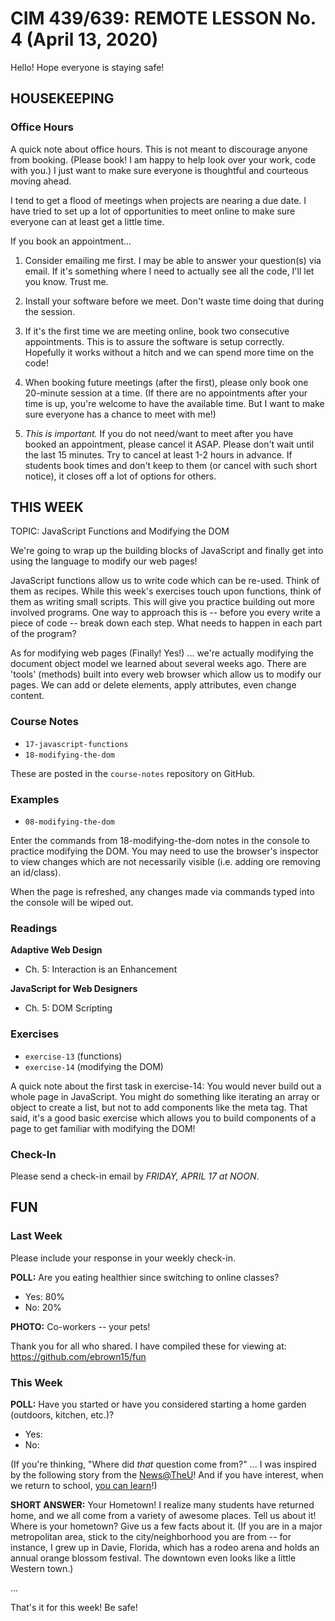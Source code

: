 # CIM 439/639: REMOTE LESSON No. 4 (April 13, 2020)

Hello! Hope everyone is staying safe!


## HOUSEKEEPING

### Office Hours

A quick note about office hours. This is not meant to discourage anyone from booking. (Please book! I am happy to help look over your work, code with you.) I just want to make sure everyone is thoughtful and courteous moving ahead.

I tend to get a flood of meetings when projects are nearing a due date. I have tried to set up a lot of opportunities to meet online to make sure everyone can at least get a little time.

If you book an appointment...

1. Consider emailing me first. I may be able to answer your question(s) via email. If it's something where I need to actually see all the code, I'll let you know. Trust me.

2. Install your software before we meet. Don't waste time doing that during the session.

3. If it's the first time we are meeting online, book two consecutive appointments. This is to assure the software is setup correctly. Hopefully it works without a hitch and we can spend more time on the code!

4. When booking future meetings (after the first), please only book one 20-minute session at a time. (If there are no appointments after your time is up, you're welcome to have the available time. But I want to make sure everyone has a chance to meet with me!)

5. *This is important.* If you do not need/want to meet after you have booked an appointment, please cancel it ASAP. Please don't wait until the last 15 minutes. Try to cancel at least 1-2 hours in advance. If students book times and don't keep to them (or cancel with such short notice), it closes off a lot of options for others.


## THIS WEEK

TOPIC: JavaScript Functions and Modifying the DOM

We're going to wrap up the building blocks of JavaScript and finally get into using the language to modify our web pages!

JavaScript functions allow us to write code which can be re-used. Think of them as recipes. While this week's exercises touch upon functions, think of them as writing small scripts. This will give you practice building out more involved programs. One way to approach this is -- before you every write a piece of code -- break down each step. What needs to happen in each part of the program?

As for modifying web pages (Finally! Yes!) ... we're actually modifying the document object model we learned about several weeks ago. There are 'tools' (methods) built into every web browser which allow us to modify our pages. We can add or delete elements, apply attributes, even change content.


### Course Notes

- `17-javascript-functions`
- `18-modifying-the-dom`

These are posted in the `course-notes` repository on GitHub.

### Examples

- `08-modifying-the-dom`

Enter the commands from 18-modifying-the-dom notes in the console to practice modifying the DOM. You may need to use the browser's inspector to view changes which are not necessarily visible (i.e. adding ore removing an id/class).

When the page is refreshed, any changes made via commands typed into the console will be wiped out.


### Readings

**Adaptive Web Design**
- Ch. 5: Interaction is an Enhancement

**JavaScript for Web Designers**
- Ch. 5: DOM Scripting


### Exercises

- `exercise-13` (functions)
- `exercise-14` (modifying the DOM)

A quick note about the first task in exercise-14: You would never build out a whole page in JavaScript. You might do something like iterating an array or object to create a list, but not to add components like the meta tag. That said, it's a good basic exercise which allows you to build components of a page to get familiar with modifying the DOM!


### Check-In

Please send a check-in email by *FRIDAY, APRIL 17 at NOON*.


## FUN

### Last Week

Please include your response in your weekly check-in.

**POLL:** Are you eating healthier since switching to online classes?
- Yes: 80%
- No: 20%

**PHOTO:** Co-workers -- your pets!

Thank you for all who shared. I have compiled these for viewing at: https://github.com/ebrown15/fun


### This Week

**POLL:** Have you started or have you considered starting a home garden (outdoors, kitchen, etc.)?
- Yes:
- No:

(If you're thinking, "Where did *that* question come from?" ... I was inspired by the following story from the [News@TheU](https://news.miami.edu/stories/2020/04/gardening-is-good-for-your-sanity-and-your-sustenance.html)! And if you have interest, when we return to school, [you can learn](https://greenu.miami.edu/topics/food-and-well-being/gardens/index.html)!)

**SHORT ANSWER:** Your Hometown! I realize many students have returned home, and we all come from a variety of awesome places. Tell us about it! Where is your hometown? Give us a few facts about it. (If you are in a major metropolitan area, stick to the city/neighborhood you are from -- for instance, I grew up in Davie, Florida, which has a rodeo arena and holds an annual orange blossom festival. The downtown even looks like a little Western town.)

...

That's it for this week! Be safe!
